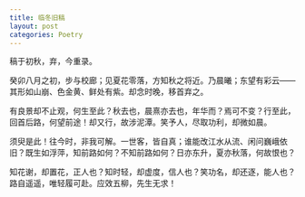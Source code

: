 ```yaml
---
title: 临冬旧稿
layout: post
categories: Poetry
---
```

稿于初秋，弃，今重录。

癸卯八月之初，步与校廊；见夏花零落，方知秋之将近。乃晨曦；东望有彩云——其形如山崩、色金黄、鲜处有紫。却念时晚，移首弃之。

有良景却不止观，何生至此？秋去也，晨熹亦去也，年华而？焉可不变？行至此，回首后路，何望前途！却又行，故涉泥潭。笑予人，尽取功利，却微如晨。

须臾是此！往今时，非我可解。一世客，皆自真；谁能改江水从流、闲问巍峨依旧？既生如浮萍，知前路如何？不知前路如何？日亦东升，夏亦秋落，何故恨也？

知花谢，却置花，正人也？知时轻，却虚度，信人也？笑功名，却还逐，能人也？路自遥遥，唯轻履可赴。应效五柳，先生无求！